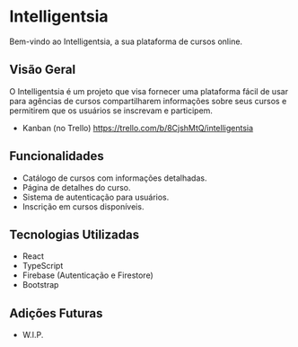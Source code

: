# Intelligentsia

Bem-vindo ao Intelligentsia, a sua plataforma de cursos online.

## Visão Geral

O Intelligentsia é um projeto que visa fornecer uma plataforma fácil de usar para agências de cursos compartilharem informações sobre seus cursos e permitirem que os usuários se inscrevam e participem.

- Kanban (no Trello)
https://trello.com/b/8CjshMtQ/intelligentsia

## Funcionalidades

- Catálogo de cursos com informações detalhadas.
- Página de detalhes do curso.
- Sistema de autenticação para usuários.
- Inscrição em cursos disponíveis.

## Tecnologias Utilizadas

- React
- TypeScript
- Firebase (Autenticação e Firestore)
- Bootstrap

## Adições Futuras

- W.I.P.
